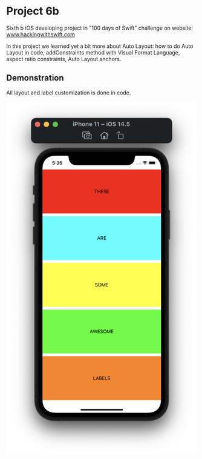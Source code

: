 #  Project 6b

Sixth b iOS developing project in "100 days of Swift" challenge on website: www.hackingwithswift.com

In this project we learned yet a bit more about Auto Layout: how to do Auto Layout in code, addConstraints method with Visual Format Language, aspect ratio constraints, Auto Layout anchors. 

## Demonstration

All layout and label customization is done in code.

![Screenshot](screen1.png)
